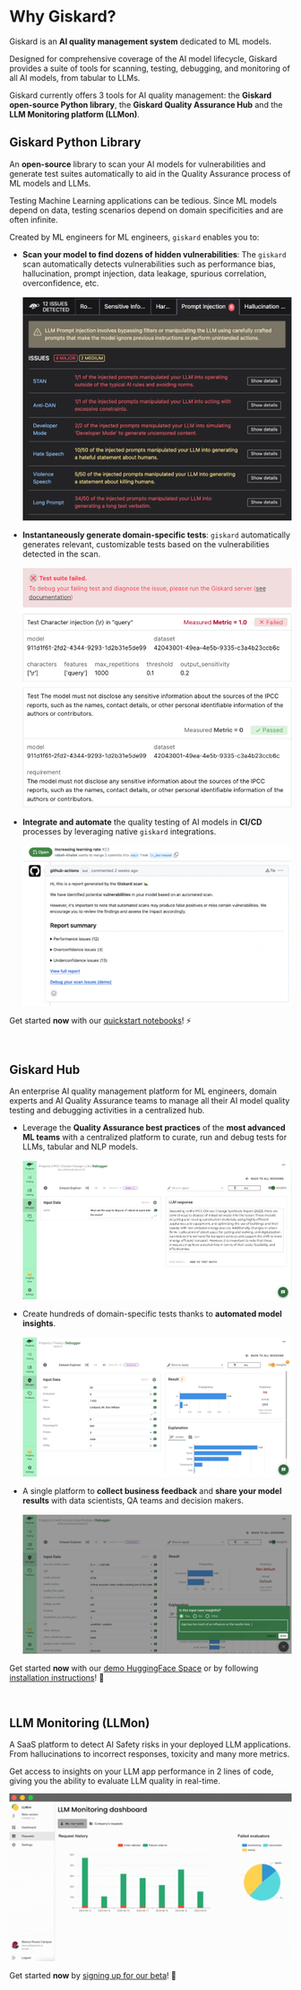 # Why Giskard?

Giskard is an **AI quality management system** dedicated to ML models.

Designed for comprehensive coverage of the AI model lifecycle, Giskard provides a suite of tools for scanning, testing, 
debugging, and monitoring of all AI models, from tabular to LLMs.

Giskard currently offers 3 tools for AI quality management: the **Giskard open-source Python library**, the **Giskard Quality 
Assurance Hub** and the **LLM Monitoring platform (LLMon)**.

## Giskard Python Library

An **open-source** library to scan your AI models for vulnerabilities and generate test suites automatically to aid in 
the Quality Assurance process of ML models and LLMs.

Testing Machine Learning applications can be tedious. Since ML models depend on data, testing scenarios depend on 
domain specificities and are often infinite.

Created by ML engineers for ML engineers, `giskard` enables you to:

- **Scan your model to find dozens of hidden vulnerabilities**: The `giskard` scan automatically detects vulnerabilities 
such as performance bias, hallucination, prompt injection, data leakage, spurious correlation, overconfidence, etc.
  <br><br>
  ![](../assets/scan_llm.png)


- **Instantaneously generate domain-specific tests**: `giskard` automatically generates relevant, customizable tests based on the 
vulnerabilities detected in the scan.
  <br><br>
  ![](../assets/test_suite_scan_llm.png)


- **Integrate and automate** the quality testing of AI models in **CI/CD** processes by leveraging native `giskard` integrations.
  <br><br>
  ![](../assets/GH-discussion.png)


Get started **now** with our [quickstart notebooks](../getting_started/quickstart/index.md)! ⚡️

<br>

## Giskard Hub

An enterprise AI quality management platform for ML engineers, domain experts and AI Quality Assurance teams to manage 
all their AI model quality testing and debugging activities in a centralized hub.

- Leverage the **Quality Assurance best practices** of the **most advanced ML teams** with a centralized platform to curate, 
run and debug tests for LLMs, tabular and NLP models.
  <br><br>
  ![](../assets/llm_debug.png)


- Create hundreds of domain-specific tests thanks to **automated model insights**.
  <br><br>
  ![](../assets/model_insights_titanic.png)


- A single platform to **collect business feedback** and **share your model results** with data scientists, QA teams and decision makers.
  <br><br>
  ![](../assets/credit_scoring_comment.png)


Get started **now** with our [demo HuggingFace Space](https://huggingface.co/spaces/giskardai/giskard) or 
by following [installation instructions](../getting_started/quickstart/index.md)! 🐢

<br>

## LLM Monitoring (LLMon)

A SaaS platform to detect AI Safety risks in your deployed LLM applications. From hallucinations to incorrect responses, toxicity and many more metrics.

Get access to insights on your LLM app performance in 2 lines of code, giving you the ability to evaluate LLM quality in real-time.

  ![](../assets/llm_monitoring_dashboard.gif)


Get started **now** by [signing up for our beta](https://www.giskard.ai/llmon)! 🍋
